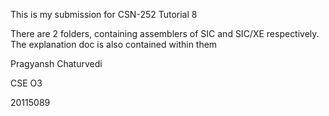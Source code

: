 This is my submission for CSN-252 Tutorial 8



There are 2 folders, containing assemblers of SIC and SIC/XE respectively. The explanation doc is also contained within them



Pragyansh Chaturvedi

CSE O3

20115089